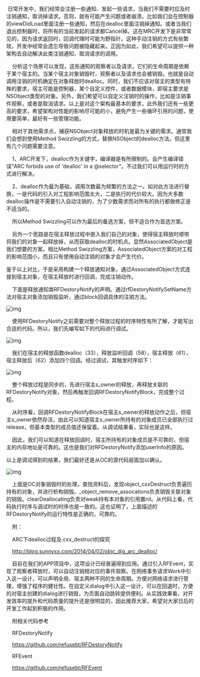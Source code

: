  日常开发中，我们经常会注册一些通知、发起一些请求，当我们不需要时应及时注销通知，取消掉请求。否则，就有可能产生问题或者崩溃。比如我们会在控制器的viewDidLoad里面注册一些通知，然后在dealloc里面注销掉通知。或者当我们退出控制器时，将所有的当前发起的请求都Cancel掉。这在MRC开发下是非常常见的，因为请求返回时，回调代理时可能为野指针。这种手动注销的方式有些繁琐，开发中经常会遗忘导致问题被隐藏起来。正因为如此，我们希望可以提供一种架构去自动解决此类注销通知、取消请求的调用。

    分析这个场景可以发现，这些通知的观察者以及请求，它们的生命周期是依赖于某个宿主的。当某个宿主对象销毁时，观察者以及请求也会被销毁。也就是自动调用注销的时机确定在对象释放时dealloc。同时，我们不应该对宿主的类型有特殊的要求，宿主可能是控制器，某个自定义控件，或者数据模块，即宿主要求是NSObject类型的对象。另外，我们希望可以自定义注销时的操作，比如是注销事件观察，或者是取消请求。以上是对这个架构最基本的要求，此外我们还有一些更高的要求，希望架构对性能的影响尽可能的小，避免产生一些循环引用的问题，使用要简单，最好有一些管理功能。

    相对于其他需求点，捕获NSObject对象释放的时机是最为关键的需求。通常我们会想到使用Method Swizzling的方式，替换NSObject的dealloc方法。但这里有几个问题需要注意。

    1、ARC开发下，dealloc作为关键字，编译器是有所限制的。会产生编译错误“ARC forbids use of 'dealloc' in a @selector”。不过我们可以用运行时的方式进行解决。

    2、dealloc作为最为基础，调用次数最为频繁的方法之一。如对此方法进行替换，一是代码的引入对工程影响范围太大，二是执行的代价较大。因为大多数dealloc操作是不需要引入自动注销的，为了少数需求而对所有的执行都做修正是不适当的。

    所以Method Swizzling可以作为最后的备选方案，但不适合作为首选方案。

    另外一个思路是在宿主释放过程中嵌入我们自己的对象，使得宿主释放时顺带将我们的对象一起释放掉，从而获取dealloc的时机点。显然AssociatedObject是我们想要的方案。相比Method Swizzling方案，AssociatedObject方案的对工程的影响范围小，而且只有使用自动注销的对象才会产生代价。

鉴于以上对比，于是采用构建一个释放通知对象，通过AssociatedObject方式连接到宿主对象，在宿主释放时进行回调，完成注销动作。

    下面是释放通知类RFDestoryNotify的声明。通过rfDestoryNotifySetName方法对宿主对象添加销毁监听，通过block回调具体的注销方法。 

![img](http://nos.netease.com/knowledge/2860d0e4-0f88-4193-8383-bf05504ab34a)

    使用RFDestoryNotify之前需要对整个释放过程的时序特性有所了解，才能写出合适的代码。所以，我们先编写如下的代码进行调试。

![img](http://nos.netease.com/knowledge/237e6bdd-02ec-4d78-8fbf-c6ea0a67de15)

    我们在宿主的释放函数dealloc（33），释放监听回调（58），宿主释放（61），宿主释放后（62）添加四个回调。经过调试，其触发时序如下： 

![img](http://nos.netease.com/knowledge/74eb45bf-3af7-489e-ae18-aee64b1aed80)

    整个释放过程是同步的，先进行宿主s_owner的释放，再释放关联的RFDestoryNotify对象，然后再触发回调RFDestoryNotifyBlock，完成整个过程。

    从时序看，回调RFDestoryNotifyBlock在宿主s_owner的释放动作之后，但宿主s_owner依然存活，由此可以知道宿主s_owner所持有的对象成员已全部执行过release，但基本类型的成员值还保留着。从调试结果看，实际也是这样。

    因此，我们可以知道在释放回调时，宿主所持有的对象成员是不可靠的，但宿主的内存地址是可靠的。这也是我们对RFDestoryNotify添加userInfo的原因。

以上是调试得到的结果，我们最好还是从OC的源代码层面加以确认。 

![img](http://nos.netease.com/knowledge/06765f62-2387-4fa3-8770-5756c538deb6)

    上面是OC对象销毁时的处理，查找资料后，发现object_cxxDestruct负责遍历持有的对象，并进行析构销毁。_object_remove_assocations负责销毁关联对象的销毁。clearDeallocating负责对weak持有本对象的引用置nil。从代码上看，代码执行时序与调试时的时序也是一致的。这也证明了，上面描述的RFDestoryNotify的运行特性是正确的，可靠的。

    附：

    ARC下dealloc过程及.cxx_destruct的探究

    http://blog.sunnyxx.com/2014/04/02/objc_dig_arc_dealloc/

    目前在我们的APP项目中，这项设计已经普遍得到应用。通过引入RFEvent，实现了观察者释放时，可以自动注销相对应的事件观察。在网络事务请求Work中引入这一设计，可以声明全局、宿主两种不同的生命周期。方便对网络请求进行管理，增强了程序的健壮性。在自定义dialog中引入这一设计，可以在回退时，方便的对宿主创建的dialog进行销毁，为页面自动跳转提供便利。从实践效果看，对开发效率的提升和代码质量的提升还是很明显的，因此推荐大家，希望对大家日后的开发工作起到积极的作用。

    附相关代码参考

    RFDestoryNotify

    https://github.com/refusebt/RFDestoryNotify

    RFEvent

    https://github.com/refusebt/RFEvent